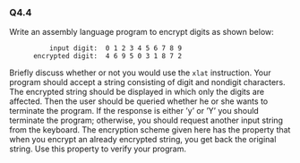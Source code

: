 ### Q4.4

Write an assembly language program to encrypt digits as shown below:
```
          input digit:	0 1 2 3 4 5 6 7 8 9
      encrypted digit:	4 6 9 5 0 3 1 8 7 2
```
Briefly discuss whether or not you would use the ```xlat``` instruction. Your program should accept a string consisting of digit and nondigit characters. The encrypted string should be displayed in which only the digits are affected. Then the user should be queried whether he or she wants to terminate the program. If the response is either ’y’ or ’Y’ you should terminate the program; otherwise, you should request another input string from the keyboard.
The encryption scheme given here has the property that when you encrypt an already encrypted string, you get back the original string. Use this property to verify your program.
